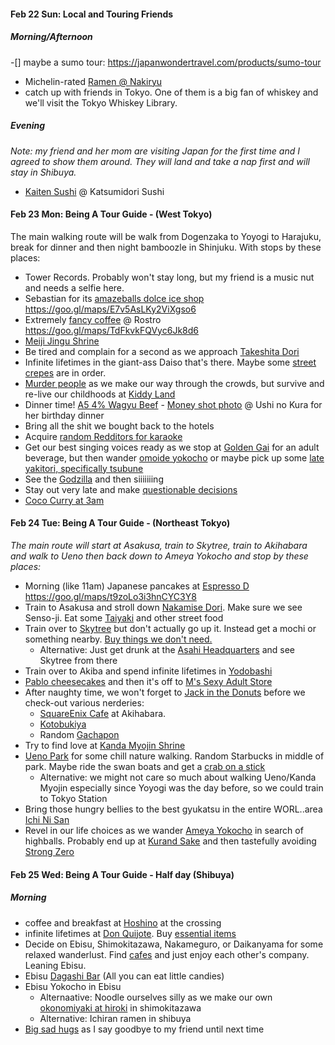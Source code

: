 #### Feb 22 Sun: Local and Touring Friends

##### Morning/Afternoon
-[] maybe a sumo tour: https://japanwondertravel.com/products/sumo-tour

- Michelin-rated [Ramen @ Nakiryu](https://lh3.googleusercontent.com/V3VMgthJpcLMRbkjLEpwJqqHSaLU8uxjA7hdTVhNg-GB6WeUJUwDEk3fzLEHSUJfd0D22H4Xp1jn2wvbtl16z44o229SvSmq6YStQkjtG5lMzmAEMuGrT-1QVxCyDkRoNXLur5njaanS5ABbdAVmc0dXLQS851H9aM6aAJrnoyn5lYZ4Dsi98_g28aCcn11kUMW56ntfRQDKcOqIV6upyosfsV3qeOM9KMJ_0zdgiB54ixD8yJPTks5PpLSNXMRxx5UBTV50Ee28f-HakzFvmRVGP4cu3h_cZPkjqCjRZGzzJx52wTFn1DLkvjIiNsT_BMgivbg4ADOu2xoKxCANNMxlP0C9v0UYZsOxrZ4q5Ugvtu4EA2VBWPju_0Q8vaSxPVoXwP5rLedXC22l9_LiSKLkLkAVW-CWmGLhhS4APTULTohfNqXBmmKyOnmllY8VWQh7hKG3Y1wRHixToH_bNoRXTk8BHtkzHoOY7UW7rFtAcl6ZQEjGV0M2yWUOSFIf6cjL15u0mgZqjabngqQH7bkFhj6o_uBhQxYoXb2050lhIJichnVViL3Typ3AsOPDPskdRC4YTGgGtNGH0cwCyW5-IbRws0mz7fvDHmBxA5Can55dcpEhet9SLEgALZJXnBVee5BOYBU2fON57uAcfKTzNlQh0Sa5=w374-h211-no)
- catch up with friends in Tokyo. One of them is a big fan of whiskey and we'll visit the Tokyo Whiskey Library.

##### Evening
*Note: my friend and her mom are visiting Japan for the first time and I agreed to show them around. They will land and take a nap first and will stay in Shibuya.*

- [Kaiten Sushi](https://i.imgur.com/qfb5lbZ.png) @ Katsumidori Sushi

#### Feb 23 Mon: Being A Tour Guide - (West Tokyo)

The main walking route will be walk from Dogenzaka to Yoyogi to Harajuku, break for dinner and then night bamboozle in Shinjuku. With stops by these places:

- Tower Records. Probably won't stay long, but my friend is a music nut and needs a selfie here.
- Sebastian for its [amazeballs dolce ice shop](https://i.imgur.com/dIFtyFc.png) https://goo.gl/maps/E7v5AsLKy2ViXgso6
- Extremely [fancy coffee](https://i.imgur.com/RyVJ0lA.png) @ Rostro https://goo.gl/maps/TdFkvkFQVyc6Jk8d6
- [Meiji Jingu Shrine](https://www.japan-guide.com/g18/3002_01.jpg)
- Be tired and complain for a second as we approach [Takeshita Dori](https://www.gotokyo.org/en/spot/48/images/x48_0129_1_750x503.jpg.pagespeed.ic.yxFeNBgUYd.jpg)
- Infinite lifetimes in the giant-ass Daiso that's there. Maybe some [street crepes](https://media-cdn.tripadvisor.com/media/photo-s/0f/cf/55/3b/photo1jpg.jpg) are in order.
- [Murder people](https://img.buzzfeed.com/buzzfeed-static/static/2015-11/24/10/campaign_images/webdr13/struggles-everyone-who-hates-crowds-will-definite-2-13605-1448377304-5_dblbig.jpg) as we make our way through the crowds, but survive and re-live our childhoods at [Kiddy Land](https://i.imgur.com/Z1vpys9.png)
- Dinner time! [A5 4% Wagyu Beef](https://i.imgur.com/YphkP8Q.jpg) - [Money shot photo](https://i.imgur.com/wuNN7JF.png) @ Ushi no Kura for her birthday dinner
- Bring all the shit we bought back to the hotels
- Acquire [random Redditors for karaoke](https://i.imgur.com/WVkUUXa.png)
- Get our best singing voices ready as we stop at [Golden Gai](https://i.imgur.com/ciPAKyi.png) for an adult beverage, but then wander [omoide yokocho](https://i.imgur.com/HFY2VSb.png) or maybe pick up some [late yakitori, specifically tsubune](https://i.imgur.com/Kw6KCmu.png)
- See the [Godzilla](https://i.imgur.com/Yoqp4Qv.png) and then siiiiiiing
- Stay out very late and make [questionable decisions](https://i.imgur.com/9iARXH7.png)
- [Coco Curry at 3am](https://i.imgur.com/3tXd5cI.png)

#### Feb 24 Tue: Being A Tour Guide - (Northeast Tokyo)

*The main route will start at Asakusa, train to Skytree, train to Akihabara and walk to Ueno then back down to Ameya Yokocho and stop by these places:*

- Morning (like 11am) Japanese pancakes at [Espresso D](https://i.imgur.com/DDfsgFm.png) https://goo.gl/maps/t9zoLo3i3hnCYC3Y8
- Train to Asakusa and stroll down [Nakamise Dori](https://assets-global.website-files.com/581110f944272e4a11871c01/59371a285b0b327621f92345_Nakamise-Dori-Locals.jpg). Make sure we see Senso-ji. Eat some [Taiyaki](https://cotoacademy.com/wp-content/uploads/2018/06/3hiki_sot.jpg) and other street food
- Train over to [Skytree](http://japanalytic.com/wp-content/uploads/2017/09/Skytree-City-View.jpg) but don't actually go up it. Instead get a mochi or something nearby. [Buy things we don't need.](https://www.tokyo-solamachi.jp/english/enjoy/images/souvenirs02.jpg)
  - Alternative: Just get drunk at the [Asahi Headquarters](https://www.happyjappy.com/wp-content/uploads/Asahi-Beer-Headquarters.jpg) and see Skytree from there
- Train over to Akiba and spend infinite lifetimes in [Yodobashi](https://rimage.gnst.jp/livejapan.com/public/article/detail/a/00/03/a0003241/img/basic/a0003241_main.jpg)
- [Pablo cheesecakes](https://sethlui.com/wp-content/uploads/2017/08/Pablo-2.jpg) and then it's off to [M's Sexy Adult Store](https://media.timeout.com/images/103941474/1372/772/image.jpg)
- After naughty time, we won't forget to [Jack in the Donuts](https://media-cdn.tripadvisor.com/media/photo-s/0e/a0/3f/bd/photo0jpg.jpg) before we check-out various nerderies:
  - [SquareEnix Cafe](https://www.geek.com/wp-content/uploads/2018/04/squareenixcafe1-625x352.jpg) at Akihabara.
  - [Kotobukiya](http://en.kotobukiya.co.jp/wp-content/uploads/2018/10/akihabarakan1F_nintendo04.jpg)
  - Random [Gachapon](https://i.imgur.com/1Xn9gTi.png)
- Try to find love at [Kanda Myojin Shrine](https://jw-webmagazine.com/wp-content/uploads/2019/06/jw-5d156912d21075.23420948.png)
- [Ueno Park](https://anaintercontinental-tokyo.jp/wp-content/uploads/2018/07/Ueno-Park-1024x576.jpg) for some chill nature walking. Random Starbucks in middle of park. Maybe ride the swan boats and get a [crab on a stick](https://i.imgur.com/5gBIQw5.png)
  - Alternative: we might not care so much about walking Ueno/Kanda Myojin especially since Yoyogi was the day before, so we could train to Tokyo Station
- Bring those hungry bellies to the best gyukatsu in the entire WORL..area [Ichi Ni San](https://i.imgur.com/wTwclnX.png)
- Revel in our life choices as we wander [Ameya Yokocho](https://rimage.gnst.jp/livejapan.com/public/article/detail/a/00/01/a0001014/img/basic/a0001014_main.jpg?20191202145707) in search of highballs. Probably end up at [Kurand Sake](https://i.imgur.com/HqvKdXh.png) and then tastefully avoiding [Strong Zero](https://media.giphy.com/media/3ohjUOFIOowQkldRnO/giphy.gif)

#### Feb 25 Wed: Being A Tour Guide - Half day (Shibuya)

##### Morning
- coffee and breakfast at [Hoshino](https://i.imgur.com/FvHI3Rd.png) at the crossing
- infinite lifetimes at [Don Quijote](https://assets.bwbx.io/images/users/iqjWHBFdfxIU/i2wEssGf307A/v2/1000x-1.jpg). Buy [essential items](https://i.imgur.com/t62BWWT.png)
- Decide on Ebisu, Shimokitazawa, Nakameguro, or Daikanyama for some relaxed wanderlust. Find [cafes](https://i.imgur.com/tef5EL4.png) and just enjoy each other's company. Leaning Ebisu.
- Ebisu [Dagashi Bar](https://i.imgur.com/zRJQSk8.png) (All you can eat little candies)
- Ebisu Yokocho in Ebisu
  - Alternaative: Noodle ourselves silly as we make our own [okonomiyaki at hiroki](https://i.imgur.com/SgMCvY0.png) in shimokitazawa
  - Alternative: Ichiran ramen in shibuya
- [Big sad hugs](https://i.imgur.com/w91bIqH.png) as I say goodbye to my friend until next time

